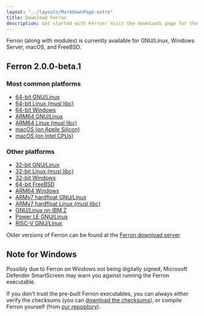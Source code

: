 ```yaml
---
layout: "../layouts/MarkdownPage.astro"
title: Download Ferron
description: Get started with Ferron! Visit the downloads page for the latest stable releases to find your perfect fit!
---
```


Ferron (along with modules) is currently available for GNU/Linux, Windows Server, macOS, and FreeBSD.

## Ferron 2.0.0-beta.1

### Most common platforms

- [64-bit GNU/Linux](https://downloads.ferronweb.org/2.0.0-beta.1/ferron-2.0.0-beta.1-x86_64-unknown-linux-gnu.zip)
- [64-bit Linux (musl libc)](https://downloads.ferronweb.org/2.0.0-beta.1/ferron-2.0.0-beta.1-x86_64-unknown-linux-musl.zip)
- [64-bit Windows](https://downloads.ferronweb.org/2.0.0-beta.1/ferron-2.0.0-beta.1-x86_64-pc-windows-msvc.zip)
- [ARM64 GNU/Linux](https://downloads.ferronweb.org/2.0.0-beta.1/ferron-2.0.0-beta.1-aarch64-unknown-linux-gnu.zip)
- [ARM64 Linux (musl libc)](https://downloads.ferronweb.org/2.0.0-beta.1/ferron-2.0.0-beta.1-aarch64-unknown-linux-musl.zip)
- [macOS (on Apple Silicon)](https://downloads.ferronweb.org/2.0.0-beta.1/ferron-2.0.0-beta.1-aarch64-apple-darwin.zip)
- [macOS (on Intel CPUs)](https://downloads.ferronweb.org/2.0.0-beta.1/ferron-2.0.0-beta.1-x86_64-apple-darwin.zip)

### Other platforms

- [32-bit GNU/Linux](https://downloads.ferronweb.org/2.0.0-beta.1/ferron-2.0.0-beta.1-i686-unknown-linux-gnu.zip)
- [32-bit Linux (musl libc)](https://downloads.ferronweb.org/2.0.0-beta.1/ferron-2.0.0-beta.1-i686-unknown-linux-musl.zip)
- [32-bit Windows](https://downloads.ferronweb.org/2.0.0-beta.1/ferron-2.0.0-beta.1-i686-pc-windows-msvc.zip)
- [64-bit FreeBSD](https://downloads.ferronweb.org/2.0.0-beta.1/ferron-2.0.0-beta.1-x86_64-unknown-freebsd.zip)
- [ARM64 Windows](https://downloads.ferronweb.org/2.0.0-beta.1/ferron-2.0.0-beta.1-aarch64-pc-windows-msvc.zip)
- [ARMv7 hardfloat GNU/Linux](https://downloads.ferronweb.org/2.0.0-beta.1/ferron-2.0.0-beta.1-armv7-unknown-linux-gnueabihf.zip)
- [ARMv7 hardfloat Linux (musl libc)](https://downloads.ferronweb.org/2.0.0-beta.1/ferron-2.0.0-beta.1-armv7-unknown-linux-musleabihf.zip)
- [GNU/Linux on IBM Z](https://downloads.ferronweb.org/2.0.0-beta.1/ferron-2.0.0-beta.1-s390x-unknown-linux-gnu.zip)
- [Power LE GNU/Linux](https://downloads.ferronweb.org/2.0.0-beta.1/ferron-2.0.0-beta.1-powerpc64le-unknown-linux-gnu.zip)
- [RISC-V GNU/Linux](https://downloads.ferronweb.org/2.0.0-beta.1/ferron-2.0.0-beta.1-riscv64gc-unknown-linux-gnu.zip)

Older versions of Ferron can be found at the [Ferron download server](https://downloads.ferronweb.org/).

## Note for Windows

Possibly due to Ferron on Windows not being digitally signed, Microsoft Defender SmartScreen may warn you against running the Ferron executable.

If you don't trust the pre-built Ferron executables, you can always either verify the checksums (you can [download the checksums](https://downloads.ferronweb.org/2.0.0-beta.1/ferron-2.0.0-beta.1.sha256sum)), or compile Ferron yourself (from [our repository](https://github.com/ferronweb/ferron)).
